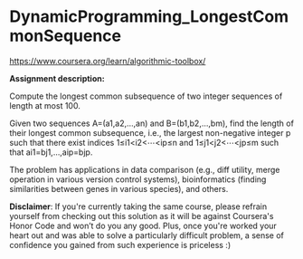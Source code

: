 # DynamicProgramming_LongestCommonSequence
https://www.coursera.org/learn/algorithmic-toolbox/

__Assignment description:__

Compute the longest common subsequence of two integer sequences of length at most 100.

Given two sequences A=(a1,a2,…,an) and B=(b1,b2,…,bm), find the length of their longest common subsequence, i.e., the largest non-negative integer p such that there exist indices 1≤i1<i2<⋯<ip≤n and 1≤j1<j2<⋯<jp≤m such that ai1=bj1,…,aip=bjp.

The problem has applications in data comparison (e.g., diff utility, merge operation in various version control systems), bioinformatics (finding similarities between genes in various species), and others.

__Disclaimer__: If you're currently taking the same course, please refrain yourself from checking out this solution as it will be against Coursera's Honor Code and won’t do you any good. Plus, once you're worked your heart out and was able to solve a particularly difficult problem, a sense of confidence you gained from such experience is priceless :)
